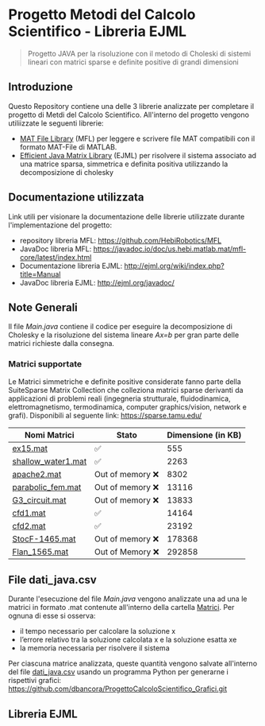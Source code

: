 # Progetto Metodi del Calcolo Scientifico - Libreria EJML

>  Progetto JAVA per la risoluzione con il metodo di Choleski di sistemi lineari con matrici sparse e definite positive di grandi dimensioni

## Introduzione

Questo Repository contiene una delle 3 librerie analizzate per completare il progetto di Metdi del Calcolo Scientifico. All'interno del progetto vengono utiliizzate le seguenti librerie:
- [MAT File Library](https://github.com/HebiRobotics/MFL) (MFL) per leggere e scrivere file MAT compatibili con il formato MAT-File di MATLAB.
- [Efficient Java Matrix Library](https://github.com/lessthanoptimal/ejml.git) (EJML) per risolvere il sistema associato ad una matrice sparsa, simmetrica e definita positiva utilizzando la decomposizione di cholesky

## Documentazione utilizzata
Link utili per visionare la documentazione delle librerie utilizzate durante l'implementazione del progetto:
- repository libreria MFL: https://github.com/HebiRobotics/MFL
- JavaDoc libreria MFL: https://javadoc.io/doc/us.hebi.matlab.mat/mfl-core/latest/index.html
- Documentazione libreria EJML: http://ejml.org/wiki/index.php?title=Manual
- JavaDoc libreria EJML: http://ejml.org/javadoc/

## Note Generali
Il file *Main.java* contiene il codice per eseguire la decomposizione di Cholesky e la risoluzione 
del sistema lineare *Ax=b* per gran parte delle matrici richieste dalla consegna.

### Matrici supportate
Le Matrici simmetriche e definite positive considerate fanno parte della SuiteSparse Matrix Collection che colleziona matrici sparse derivanti da applicazioni di problemi reali 
(ingegneria strutturale, fluidodinamica, elettromagnetismo, termodinamica, computer graphics/vision, network e grafi). Disponibili al seguente link: https://sparse.tamu.edu/

| Nomi Matrici | Stato | Dimensione (in KB) |
|-----------|-----------|-----------|
| [ex15.mat](https://sparse.tamu.edu/FIDAP/ex15)  | :white_check_mark:   |  555 |
| [shallow_water1.mat](https://sparse.tamu.edu/MaxPlanck/shallow_water1)    | :white_check_mark:   | 2263 |
| [apache2.mat](https://sparse.tamu.edu/GHS_psdef/apache2)   | Out of memory :x:    | 8302 |
| [parabolic_fem.mat](https://sparse.tamu.edu/Wissgott/parabolic_fem)  | Out of memory :x:    | 13116 |
| [G3_circuit.mat](https://sparse.tamu.edu/AMD/G3_circuit)   | Out of memory :x:    | 13833 |
| [cfd1.mat](https://sparse.tamu.edu/Rothberg/cfd1)   | :white_check_mark:    | 14164 |
| [cfd2.mat](https://sparse.tamu.edu/Rothberg/cfd2)   | :white_check_mark:    | 23192 |
| [StocF-1465.mat](https://sparse.tamu.edu/Janna/StocF-1465)   | Out of memory :x:    | 178368 |
| [Flan_1565.mat](https://sparse.tamu.edu/Janna/Flan_1565)   | Out of Memory :x:    | 292858 |

## File dati_java.csv
Durante l'esecuzione del file *Main.java* vengono analizzate una ad una le matrici in formato .mat contenute all'interno della cartella [Matrici](https://github.com/EmanueleDubini/ProgettoCalcoloScientifico_EJML/tree/master/src/main/java/org/BDD/Matrici). 
Per ognuna di esse si osserva:
- il tempo necessario per calcolare la soluzione x
- l’errore relativo tra la soluzione calcolata x e la soluzione esatta xe
- la memoria necessaria per risolvere il sistema

Per ciascuna matrice analizzata, queste quantità vengono salvate all'interno del file [dati_java.csv](https://github.com/EmanueleDubini/ProgettoCalcoloScientifico_EJML/blob/master/src/main/java/org/BDD/dati_java.csv) 
usando un programma Python per generarne i rispettivi grafici: https://github.com/dbancora/ProgettoCalcoloScientifico_Grafici.git

## Libreria EJML

